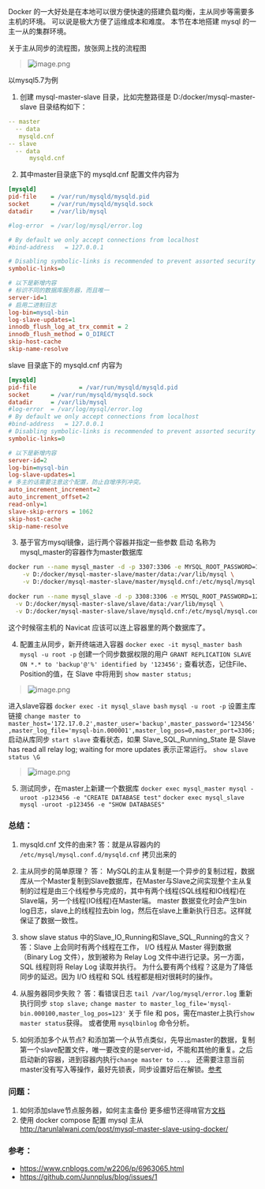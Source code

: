 Docker 的一大好处是在本地可以很方便快速的搭建负载均衡，主从同步等需要多主机的环境。
可以说是极大方便了运维成本和难度。
本节在本地搭建 mysql 的一主一从的集群环境。

关于主从同步的流程图，放张网上找的流程图
> ![image.png](https://hexo-blog.pek3b.qingstor.com/upload_images/71414-9bd1d2570613f8de.png?imageMogr2/auto-orient/strip%7CimageView2/2/w/1240)

以mysql5.7为例

1. 创建 mysql-master-slave 目录，比如完整路径是
D:/docker/mysql-master-slave
目录结构如下：
```yaml
-- master
  -- data
   mysqld.cnf
-- slave
  -- data
      mysqld.cnf
```
2.  其中master目录底下的 mysqld.cnf 配置文件内容为
```ini
[mysqld]
pid-file	= /var/run/mysqld/mysqld.pid
socket		= /var/run/mysqld/mysqld.sock
datadir		= /var/lib/mysql

#log-error	= /var/log/mysql/error.log

# By default we only accept connections from localhost
#bind-address	= 127.0.0.1

# Disabling symbolic-links is recommended to prevent assorted security risks
symbolic-links=0

# 以下是新增内容
# 标识不同的数据库服务器，而且唯一
server-id=1
# 启用二进制日志
log-bin=mysql-bin
log-slave-updates=1
innodb_flush_log_at_trx_commit = 2
innodb_flush_method = O_DIRECT
skip-host-cache
skip-name-resolve
```

slave 目录底下的 mysqld.cnf 内容为
```ini
[mysqld]
pid-file	        = /var/run/mysqld/mysqld.pid
socket		= /var/run/mysqld/mysqld.sock
datadir		= /var/lib/mysql
#log-error	= /var/log/mysql/error.log
# By default we only accept connections from localhost
#bind-address	= 127.0.0.1
# Disabling symbolic-links is recommended to prevent assorted security risks
symbolic-links=0

# 以下是新增内容
server-id=2
log-bin=mysql-bin
log-slave-updates=1
# 多主的话需要注意这个配置，防止自增序列冲突。
auto_increment_increment=2
auto_increment_offset=2
read-only=1
slave-skip-errors = 1062
skip-host-cache
skip-name-resolve
```

3. 基于官方mysql镜像，运行两个容器并指定一些参数
启动 名称为mysql_master的容器作为master数据库

```bash
docker run --name mysql_master -d -p 3307:3306 -e MYSQL_ROOT_PASSWORD=123456 \
    -v D:/docker/mysql-master-slave/master/data:/var/lib/mysql \
    -v D:/docker/mysql-master-slave/master/mysqld.cnf:/etc/mysql/mysql.conf.d/mysqld.cnf  mysql:5.7
    
docker run --name mysql_slave -d -p 3308:3306 -e MYSQL_ROOT_PASSWORD=123456 \
  -v D:/docker/mysql-master-slave/slave/data:/var/lib/mysql \
  -v D:/docker/mysql-master-slave/slave/mysqld.cnf:/etc/mysql/mysql.conf.d/mysqld.cnf  mysql:5.7
```

这个时候宿主机的 Navicat 应该可以连上容器里的两个数据库了。

4. 配置主从同步，新开终端进入容器
`docker exec -it mysql_master bash`
`mysql -u root -p`
创建一个同步数据权限的用户
`GRANT REPLICATION SLAVE ON *.* to 'backup'@'%' identified by '123456';`
查看状态，记住File、Position的值，在 Slave 中将用到
`show master status;`
> ![image.png](https://hexo-blog.pek3b.qingstor.com/upload_images/71414-b1ffc7e43d23e527.png?imageMogr2/auto-orient/strip%7CimageView2/2/w/1240)

进入slave容器
`docker exec -it mysql_slave bash`
`mysql -u root -p`
设置主库链接
`change master to master_host='172.17.0.2',master_user='backup',master_password='123456',master_log_file='mysql-bin.000001',master_log_pos=0,master_port=3306;`
启动从库同步
`start slave`
查看状态，如果 Slave_SQL_Running_State 是 Slave has read all relay log; waiting for more updates 表示正常运行。
`show slave status \G`
> ![image.png](https://hexo-blog.pek3b.qingstor.com/upload_images/71414-bb110847401decb9.png?imageMogr2/auto-orient/strip%7CimageView2/2/w/1240)

5. 测试同步，在master上新建一个数据库
`docker exec mysql_master mysql -uroot -p123456 -e "CREATE DATABASE test"`
`docker exec mysql_slave mysql -uroot -p123456 -e "SHOW DATABASES"`

### 总结：
1. mysqld.cnf 文件的由来?
答：就是从容器内的 `/etc/mysql/mysql.conf.d/mysqld.cnf` 拷贝出来的
2. 主从同步的简单原理？
答：
MySQL的主从复制是一个异步的复制过程，数据库从一个Master复制到Slave数据库，在Master与Slave之间实现整个主从复制的过程是由三个线程参与完成的，其中有两个线程(SQL线程和IO线程)在Slave端，另一个线程(IO线程)在Master端。
master 数据变化时会产生bin log日志，slave上的线程拉去bin log，然后在slave上重新执行日志。这样就保证了数据一致性。
3. show slave status 中的Slave_IO_Running和Slave_SQL_Running的含义？
答：Slave 上会同时有两个线程在工作， I/O 线程从 Master 得到数据（Binary Log 文件），放到被称为
Relay Log 文件中进行记录。另一方面，SQL 线程则将 Relay Log 读取并执行。
为什么要有两个线程？这是为了降低同步的延迟。因为 I/O 线程和 SQL 线程都是相对很耗时的操作。
4. 从服务器同步失败？
答：看错误日志 `tail /var/log/mysql/error.log`
重新执行同步
`stop slave;`
`change master to master_log_file='mysql-bin.000100,master_log_pos=123'`
关于 file 和 pos，需在master上执行`show master status`获得。
或者使用 `mysqlbinlog` 命令分析。

5. 如何添加多个从节点?
和添加第一个从节点类似，先导出master的数据，复制第一个slave配置文件，唯一要改变的是server-id，不能和其他的重复。之后启动新的容器，进到容器内执行`change master to ...`。
还需要注意当前master没有写入等操作，最好先锁表，同步设置好后在解锁。[参考](https://blog.csdn.net/zhengwei125/article/details/50071041)

### 问题：
1. 如何添加slave节点服务器，如何主主备份
更多细节还得啃官方[文档](https://dev.mysql.com/doc/refman/5.7/en/replication.html)
2. 使用 docker compose 配置 mysql 主从 http://tarunlalwani.com/post/mysql-master-slave-using-docker/

### 参考：
* https://www.cnblogs.com/w2206/p/6963065.html
* https://github.com/Junnplus/blog/issues/1
